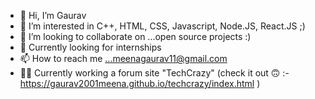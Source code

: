 - 👋 Hi, I’m Gaurav
- 👀 I’m interested in C++, HTML, CSS, Javascript, Node.JS, React.JS ;)
- 💞 I’m looking to collaborate on ...open source projects :)
- 🏢 Currently looking for internships
- 📫 How to reach me ...meenagaurav11@gmail.com
- 🧑‍💻 Currently working a forum site "TechCrazy" (check it out 🙃 :- https://gaurav2001meena.github.io/techcrazy/index.html )



